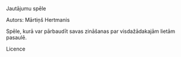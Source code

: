Jautājumu spēle

Autors: Mārtiņš Hertmanis

Spēle, kurā var pārbaudīt savas zināšanas par visdažādakajām lietām pasaulē.

Licence